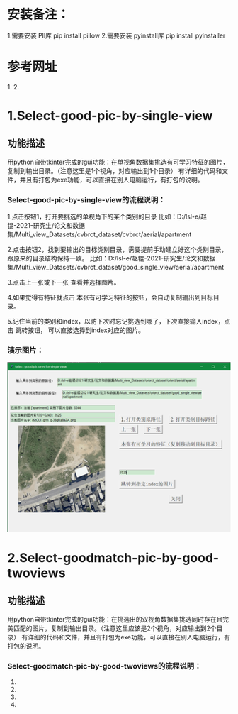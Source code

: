 # 安装备注：
1.需要安装 PIl库 pip install pillow 
2.需要安装 pyinstall库 pip install pyinstaller 
# 参考网址
1.[](http://c.biancheng.net/tkinter/what-is-gui.html)
2.[](https://sunhwee.com/posts/80fa3a85.html)

# 1.Select-good-pic-by-single-view
## 功能描述
用python自带tkinter完成的gui功能：在单视角数据集挑选有可学习特征的图片，复制到输出目录。（注意这里是1个视角，对应输出到1个目录）
有详细的代码和文件，并且有打包为exe功能，可以直接在别人电脑运行，有打包的说明。

### Select-good-pic-by-single-view的流程说明：
1.点击按钮1，打开要挑选的单视角下的某个类别的目录
比如：D:/lsl-e/赵锟-2021-研究生/论文和数据集/Multi_view_Datasets/cvbrct_dataset/cvbrct/aerial/apartment

2.点击按钮2，找到要输出的目标类别目录，需要提前手动建立好这个类别目录，跟原来的目录结构保持一致。
比如：D:/lsl-e/赵锟-2021-研究生/论文和数据集/Multi_view_Datasets/cvbrct_dataset/good_single_view/aerial/apartment

3.点击上一张或下一张 查看并选择图片。

4.如果觉得有特征就点击 本张有可学习特征的按钮，会自动复制输出到目标目录。

5.记住当前的类别和index，以防下次时忘记挑选到哪了，下次直接输入index，点击 跳转按钮，
可以直接选择到index对应的图片。
### 演示图片：
![Markdown](show_pngs/show1.png)



# 2.Select-goodmatch-pic-by-good-twoviews
## 功能描述
用python自带tkinter完成的gui功能：在挑选出的双视角数据集挑选同时存在且完美匹配的图片，复制到输出目录。（注意这里应该是2个视角，对应输出到2个目录）
有详细的代码和文件，并且有打包为exe功能，可以直接在别人电脑运行，有打包的说明。

### Select-goodmatch-pic-by-good-twoviews的流程说明：
1.

2.

3.

4.



